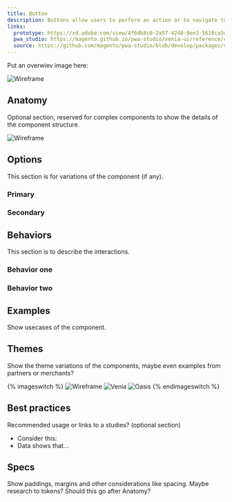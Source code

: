 ```yaml
---
title: Button
description: Buttons allow users to perform an action or to navigate to another page. They have multiple styles for various needs, and are ideal for calling attention to where a user needs to do something in order to move forward in a flow.
links:
  prototype: https://xd.adobe.com/view/4f6db8c0-2a57-4240-9ee3-5618ca3d721f-1a3e/
  pwa_studio: https://magento.github.io/pwa-studio/venia-ui/reference/components/Button/
  source: https://github.com/magento/pwa-studio/blob/develop/packages/venia-ui/lib/components/Button/button.js
---
```


Put an overwiev image here:

![Wireframe](https://placekitten.com/640/480)


## Anatomy

Optional section, reserved for complex components to show the details of the component structure.

![Wireframe](https://placekitten.com/640/480)

## Options

This section is for variations of the component (if any). 
### Primary

### Secondary


## Behaviors

This section is to describe the interactions. 

### Behavior one


### Behavior two


## Examples

Show usecases of the component.

## Themes

Show the theme variations of the components, maybe even examples from partners or merchants?

{% imageswitch %}
![Wireframe](https://placekitten.com/640/480)
![Venia](https://placekitten.com/641/480)
![Oasis](https://placekitten.com/642/480)
{% endimageswitch %}

## Best practices

Recommended usage or links to a studies? (optional section)
  
  - Consider this:
  - Data shows that...


## Specs

Show paddings, margins and other considerations like spacing. Maybe research to tokens? Should this go after Anatomy?